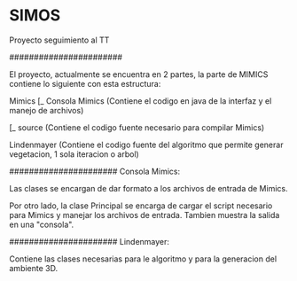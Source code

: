 # SIMOS
Proyecto seguimiento al TT

#######################

El proyecto, actualmente se encuentra en 2 partes, la parte de MIMICS contiene lo siguiente con esta estructura:

Mimics
[_  Consola Mimics (Contiene el codigo en java de la interfaz y el manejo de archivos)

[_  source (Contiene el codigo fuente necesario para compilar Mimics)

Lindenmayer (Contiene el codigo fuente del algoritmo que permite generar vegetacion, 1 sola iteracion o arbol)

######################
Consola Mimics:

Las clases se encargan de dar formato a los archivos de entrada de Mimics.

Por otro lado, la clase Principal se encarga de cargar el script necesario para Mimics y manejar los archivos de entrada.
Tambien muestra la salida en una "consola".

######################
Lindenmayer:

Contiene las clases necesarias para le algoritmo y para la generacion del ambiente 3D.







